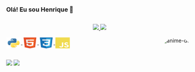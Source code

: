 ### Olá! Eu sou Henrique 👋


##

<div align="center">
  <a href="https://github.com/Henrique-Estrela">
  <img height="180em" src="https://github-readme-stats.vercel.app/api?username=Henrique-Estrela&show_icons=true&theme=dark&include_all_commits=true&count_private=true"/>
  <img height="110em" src="https://github-readme-stats.vercel.app/api/top-langs/?username=Henrique-Estrela&layout=compact&langs_count=7&theme=dark"/>
</div>

<div style="display: inline_block"><br>
  <img align="center" alt="henri-Python" height="30" width="40" src="https://raw.githubusercontent.com/devicons/devicon/master/icons/python/python-original.svg">
  <img align="center" alt="henri-HTML" height="30" width="40" src="https://raw.githubusercontent.com/devicons/devicon/master/icons/html5/html5-original.svg">
  <img align="center" alt="henri-CSS" height="30" width="40" src="https://raw.githubusercontent.com/devicons/devicon/master/icons/css3/css3-original.svg">
  <img align="center" alt="henri-Js" height="30" width="40" src="https://raw.githubusercontent.com/devicons/devicon/master/icons/javascript/javascript-plain.svg">
  <img align="right" alt="anime-dev" height="120" style="border-radius:50px;" src="https://cdn.discordapp.com/attachments/854819688901771298/901857723237400667/original.gif">
</div>
  
  ##
  
 <div> 
    <!--   <a href="..." target="_blank"><img src="https://img.shields.io/badge/-Instagram-%23E4405F?style=for-the-badge&logo=instagram&logoColor=white" target="_blank"></a> -->
    <!--  <a href="..." target="_blank"><img src="https://img.shields.io/badge/Discord-7289DA?style=for-the-badge&logo=discord&logoColor=white" target="_blank"></a>  -->
   <a href = "mailto:henriquestrela2004@gmail.com"><img src="https://img.shields.io/badge/Gmail-D14836?style=for-the-badge&logo=gmail&logoColor=white" target="_blank"></a>
   <a href="https://www.linkedin.com/in/henrique-estrela-21163921a" target="_blank"><img src="https://img.shields.io/badge/-LinkedIn-%230077B5?style=for-the-badge&logo=linkedin&logoColor=white" target="_blank"></a> 
 
</div>
